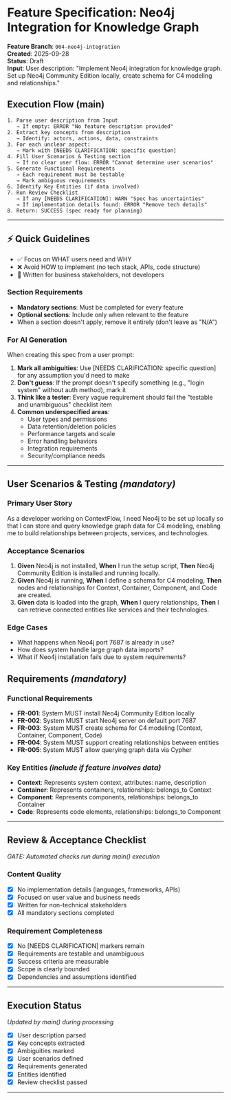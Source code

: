 # Feature Specification: Neo4j Integration for Knowledge Graph

**Feature Branch**: `004-neo4j-integration`  
**Created**: 2025-09-28  
**Status**: Draft  
**Input**: User description: "Implement Neo4j integration for knowledge graph. Set up Neo4j Community Edition locally, create schema for C4 modeling and relationships."

## Execution Flow (main)
```
1. Parse user description from Input
   → If empty: ERROR "No feature description provided"
2. Extract key concepts from description
   → Identify: actors, actions, data, constraints
3. For each unclear aspect:
   → Mark with [NEEDS CLARIFICATION: specific question]
4. Fill User Scenarios & Testing section
   → If no clear user flow: ERROR "Cannot determine user scenarios"
5. Generate Functional Requirements
   → Each requirement must be testable
   → Mark ambiguous requirements
6. Identify Key Entities (if data involved)
7. Run Review Checklist
   → If any [NEEDS CLARIFICATION]: WARN "Spec has uncertainties"
   → If implementation details found: ERROR "Remove tech details"
8. Return: SUCCESS (spec ready for planning)
```

---

## ⚡ Quick Guidelines
- ✅ Focus on WHAT users need and WHY
- ❌ Avoid HOW to implement (no tech stack, APIs, code structure)
- 👥 Written for business stakeholders, not developers

### Section Requirements
- **Mandatory sections**: Must be completed for every feature
- **Optional sections**: Include only when relevant to the feature
- When a section doesn't apply, remove it entirely (don't leave as "N/A")

### For AI Generation
When creating this spec from a user prompt:
1. **Mark all ambiguities**: Use [NEEDS CLARIFICATION: specific question] for any assumption you'd need to make
2. **Don't guess**: If the prompt doesn't specify something (e.g., "login system" without auth method), mark it
3. **Think like a tester**: Every vague requirement should fail the "testable and unambiguous" checklist item
4. **Common underspecified areas**:
   - User types and permissions
   - Data retention/deletion policies  
   - Performance targets and scale
   - Error handling behaviors
   - Integration requirements
   - Security/compliance needs

---

## User Scenarios & Testing *(mandatory)*

### Primary User Story
As a developer working on ContextFlow, I need Neo4j to be set up locally so that I can store and query knowledge graph data for C4 modeling, enabling me to build relationships between projects, services, and technologies.

### Acceptance Scenarios
1. **Given** Neo4j is not installed, **When** I run the setup script, **Then** Neo4j Community Edition is installed and running locally.
2. **Given** Neo4j is running, **When** I define a schema for C4 modeling, **Then** nodes and relationships for Context, Container, Component, and Code are created.
3. **Given** data is loaded into the graph, **When** I query relationships, **Then** I can retrieve connected entities like services and their technologies.

### Edge Cases
- What happens when Neo4j port 7687 is already in use?
- How does system handle large graph data imports?
- What if Neo4j installation fails due to system requirements?

## Requirements *(mandatory)*

### Functional Requirements
- **FR-001**: System MUST install Neo4j Community Edition locally
- **FR-002**: System MUST start Neo4j server on default port 7687
- **FR-003**: System MUST create schema for C4 modeling (Context, Container, Component, Code)
- **FR-004**: System MUST support creating relationships between entities
- **FR-005**: System MUST allow querying graph data via Cypher

### Key Entities *(include if feature involves data)*
- **Context**: Represents system context, attributes: name, description
- **Container**: Represents containers, relationships: belongs_to Context
- **Component**: Represents components, relationships: belongs_to Container
- **Code**: Represents code elements, relationships: belongs_to Component

---

## Review & Acceptance Checklist
*GATE: Automated checks run during main() execution*

### Content Quality
- [x] No implementation details (languages, frameworks, APIs)
- [x] Focused on user value and business needs
- [x] Written for non-technical stakeholders
- [x] All mandatory sections completed

### Requirement Completeness
- [x] No [NEEDS CLARIFICATION] markers remain
- [x] Requirements are testable and unambiguous  
- [x] Success criteria are measurable
- [x] Scope is clearly bounded
- [x] Dependencies and assumptions identified

---

## Execution Status
*Updated by main() during processing*

- [x] User description parsed
- [x] Key concepts extracted
- [x] Ambiguities marked
- [x] User scenarios defined
- [x] Requirements generated
- [x] Entities identified
- [x] Review checklist passed

---